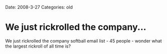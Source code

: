 Date: 2008-3-27
Categories: old

# We just rickrolled the company...

We just rickrolled the company softball email list - 45 people - wonder what the largest rickroll of all time is?
